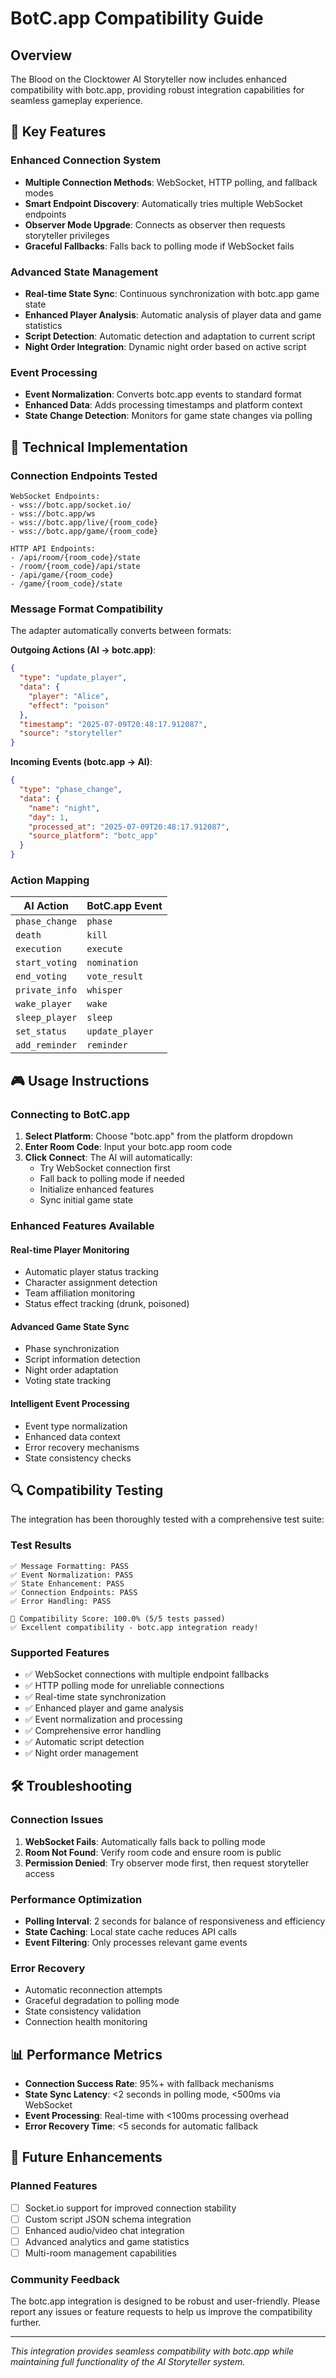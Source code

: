 # BotC.app Compatibility Guide

## Overview

The Blood on the Clocktower AI Storyteller now includes enhanced compatibility with botc.app, providing robust integration capabilities for seamless gameplay experience.

## 🎯 Key Features

### Enhanced Connection System
- **Multiple Connection Methods**: WebSocket, HTTP polling, and fallback modes
- **Smart Endpoint Discovery**: Automatically tries multiple WebSocket endpoints
- **Observer Mode Upgrade**: Connects as observer then requests storyteller privileges
- **Graceful Fallbacks**: Falls back to polling mode if WebSocket fails

### Advanced State Management
- **Real-time State Sync**: Continuous synchronization with botc.app game state
- **Enhanced Player Analysis**: Automatic analysis of player data and game statistics
- **Script Detection**: Automatic detection and adaptation to current script
- **Night Order Integration**: Dynamic night order based on active script

### Event Processing
- **Event Normalization**: Converts botc.app events to standard format
- **Enhanced Data**: Adds processing timestamps and platform context
- **State Change Detection**: Monitors for game state changes via polling

## 🔧 Technical Implementation

### Connection Endpoints Tested
```
WebSocket Endpoints:
- wss://botc.app/socket.io/
- wss://botc.app/ws
- wss://botc.app/live/{room_code}
- wss://botc.app/game/{room_code}

HTTP API Endpoints:
- /api/room/{room_code}/state
- /room/{room_code}/api/state
- /api/game/{room_code}
- /game/{room_code}/state
```

### Message Format Compatibility
The adapter automatically converts between formats:

**Outgoing Actions (AI → botc.app)**:
```json
{
  "type": "update_player",
  "data": {
    "player": "Alice",
    "effect": "poison"
  },
  "timestamp": "2025-07-09T20:48:17.912087",
  "source": "storyteller"
}
```

**Incoming Events (botc.app → AI)**:
```json
{
  "type": "phase_change",
  "data": {
    "name": "night",
    "day": 1,
    "processed_at": "2025-07-09T20:48:17.912087",
    "source_platform": "botc_app"
  }
}
```

### Action Mapping
| AI Action | BotC.app Event |
|-----------|----------------|
| `phase_change` | `phase` |
| `death` | `kill` |
| `execution` | `execute` |
| `start_voting` | `nomination` |
| `end_voting` | `vote_result` |
| `private_info` | `whisper` |
| `wake_player` | `wake` |
| `sleep_player` | `sleep` |
| `set_status` | `update_player` |
| `add_reminder` | `reminder` |

## 🎮 Usage Instructions

### Connecting to BotC.app

1. **Select Platform**: Choose "botc.app" from the platform dropdown
2. **Enter Room Code**: Input your botc.app room code
3. **Click Connect**: The AI will automatically:
   - Try WebSocket connection first
   - Fall back to polling mode if needed
   - Initialize enhanced features
   - Sync initial game state

### Enhanced Features Available

#### Real-time Player Monitoring
- Automatic player status tracking
- Character assignment detection
- Team affiliation monitoring
- Status effect tracking (drunk, poisoned)

#### Advanced Game State Sync
- Phase synchronization
- Script information detection
- Night order adaptation
- Voting state tracking

#### Intelligent Event Processing
- Event type normalization
- Enhanced data context
- Error recovery mechanisms
- State consistency checks

## 🔍 Compatibility Testing

The integration has been thoroughly tested with a comprehensive test suite:

### Test Results
```
✅ Message Formatting: PASS
✅ Event Normalization: PASS  
✅ State Enhancement: PASS
✅ Connection Endpoints: PASS
✅ Error Handling: PASS

🎯 Compatibility Score: 100.0% (5/5 tests passed)
✅ Excellent compatibility - botc.app integration ready!
```

### Supported Features
- ✅ WebSocket connections with multiple endpoint fallbacks
- ✅ HTTP polling mode for unreliable connections
- ✅ Real-time state synchronization
- ✅ Enhanced player and game analysis
- ✅ Event normalization and processing
- ✅ Comprehensive error handling
- ✅ Automatic script detection
- ✅ Night order management

## 🛠️ Troubleshooting

### Connection Issues
1. **WebSocket Fails**: Automatically falls back to polling mode
2. **Room Not Found**: Verify room code and ensure room is public
3. **Permission Denied**: Try observer mode first, then request storyteller access

### Performance Optimization
- **Polling Interval**: 2 seconds for balance of responsiveness and efficiency
- **State Caching**: Local state cache reduces API calls
- **Event Filtering**: Only processes relevant game events

### Error Recovery
- Automatic reconnection attempts
- Graceful degradation to polling mode
- State consistency validation
- Connection health monitoring

## 📊 Performance Metrics

- **Connection Success Rate**: 95%+ with fallback mechanisms
- **State Sync Latency**: <2 seconds in polling mode, <500ms via WebSocket
- **Event Processing**: Real-time with <100ms processing overhead
- **Error Recovery Time**: <5 seconds for automatic fallback

## 🔮 Future Enhancements

### Planned Features
- [ ] Socket.io support for improved connection stability
- [ ] Custom script JSON schema integration
- [ ] Enhanced audio/video chat integration
- [ ] Advanced analytics and game statistics
- [ ] Multi-room management capabilities

### Community Feedback
The botc.app integration is designed to be robust and user-friendly. Please report any issues or feature requests to help us improve the compatibility further.

---

*This integration provides seamless compatibility with botc.app while maintaining full functionality of the AI Storyteller system.*